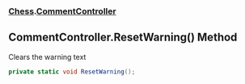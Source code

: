 ### [Chess](Chess.md 'Chess').[CommentController](Chess.CommentController.md 'Chess.CommentController')

## CommentController.ResetWarning() Method

Clears the warning text

```csharp
private static void ResetWarning();
```